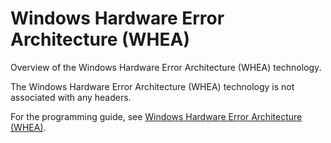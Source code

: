 # Windows Hardware Error Architecture (WHEA)

Overview of the Windows Hardware Error Architecture (WHEA) technology.

The Windows Hardware Error Architecture (WHEA) technology is not associated with any headers.

For the programming guide, see [Windows Hardware Error Architecture (WHEA)](https://docs.microsoft.com/en-us/windows-hardware/drivers/whea).
